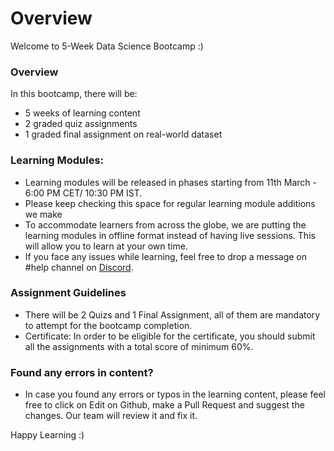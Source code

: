 # Overview

Welcome to 5-Week Data Science Bootcamp :)

### Overview

In this bootcamp, there will be:

* 5 weeks of learning content
* 2 graded quiz assignments
* 1 graded final assignment on real-world dataset

### Learning Modules:

* Learning modules will be released in phases starting from 11th March - 6:00 PM CET/ 10:30 PM IST.
* Please keep checking this space for regular learning module additions we make
* To accommodate learners from across the globe, we are putting the learning modules in offline format instead of having live sessions. This will allow you to learn at your own time.
* If you face any issues while learning, feel free to drop a message on #help channel on [Discord](https://discord.gg/E2XfSEYm2W).

### Assignment Guidelines

* There will be 2 Quizs and 1 Final Assignment, all of them are mandatory to attempt for the bootcamp completion.
* Certificate: In order to be eligible for the certificate, you should submit all the assignments with a total score of minimum 60%.

### Found any errors in content?

* In case you found any errors or typos in the learning content, please feel free to click on Edit on Github, make a Pull Request and suggest the changes. Our team will review it and fix it.

Happy Learning :)
